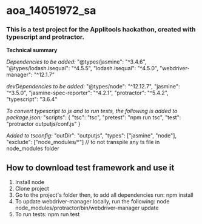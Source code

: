 # aoa_14051972_sa

### This is a test project for the Applitools hackathon, created with typescript and protractor.

**Technical summary**

*Dependencies to be added:* 
"@types/jasmine": "^3.4.6",
"@types/lodash.isequal": "^4.5.5",
"lodash.isequal": "^4.5.0",
"webdriver-manager": "^12.1.7"

*devDependencies to be added:*
"@types/node": "^12.12.7",
"jasmine": "^3.5.0",
"jasmine-spec-reporter": "^4.2.1",
"protractor": "^5.4.2",
"typescript": "3.6.4"

*To convert typescript to js and to run tests, the following is added to package.json:*
  "scripts": {
    "tsc": "tsc",
    "pretest": "npm run tsc",
    "test": "protractor outputjs/conf.js"
  }

*Added to tsconfig:*
"outDir": "outputjs",
"types": ["jasmine", "node"],
"exclude": ["node_modules/*"] // to not transpile any ts file in node_modules folder

## How to download test framework and use it
1. Install node
1. Clone project
2. Go to the project's folder then, to add all dependencies run: npm install
3. To update webdriver-manager locally, run the following:
   node node_modules/protractor/bin/webdriver-manager update
4. To run tests: npm run test
